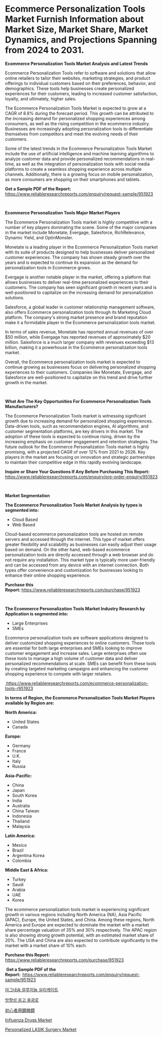 <p><h1>Ecommerce Personalization Tools Market Furnish Information about Market Size, Market Share, Market Dynamics, and Projections Spanning from 2024 to 2031.</h1></p><p><strong>Ecommerce Personalization Tools Market Analysis and Latest Trends</strong></p>
<p><p>Ecommerce Personalization Tools refer to software and solutions that allow online retailers to tailor their websites, marketing strategies, and product offerings to individual customers based on their preferences, behavior, and demographics. These tools help businesses create personalized experiences for their customers, leading to increased customer satisfaction, loyalty, and ultimately, higher sales.</p><p>The Ecommerce Personalization Tools Market is expected to grow at a CAGR of 8.8% during the forecast period. This growth can be attributed to the increasing demand for personalized shopping experiences among consumers, as well as the rising competition in the ecommerce industry. Businesses are increasingly adopting personalization tools to differentiate themselves from competitors and meet the evolving needs of their customers.</p><p>Some of the latest trends in the Ecommerce Personalization Tools Market include the use of artificial intelligence and machine learning algorithms to analyze customer data and provide personalized recommendations in real-time, as well as the integration of personalization tools with social media platforms to create a seamless shopping experience across multiple channels. Additionally, there is a growing focus on mobile personalization, as more consumers are shopping on their smartphones and tablets.</p></p>
<p><strong>Get a Sample PDF of the Report:&nbsp;</strong> <a href="https://www.reliableresearchreports.com/enquiry/request-sample/951923">https://www.reliableresearchreports.com/enquiry/request-sample/951923</a></p>
<p>&nbsp;</p>
<p><strong>Ecommerce Personalization Tools Major Market Players</strong></p>
<p><p>The Ecommerce Personalization Tools market is highly competitive with a number of key players dominating the scene. Some of the major companies in the market include Monetate, Evergage, Salesforce, RichRelevance, Dynamic Yield, and OptinMonster.</p><p>Monetate is a leading player in the Ecommerce Personalization Tools market with its suite of products designed to help businesses deliver personalized customer experiences. The company has shown steady growth over the years and is expected to continue its expansion as the demand for personalization tools in Ecommerce grows.</p><p>Evergage is another notable player in the market, offering a platform that allows businesses to deliver real-time personalized experiences to their customers. The company has seen significant growth in recent years and is well-positioned to capitalize on the increasing demand for personalization solutions.</p><p>Salesforce, a global leader in customer relationship management software, also offers Ecommerce personalization tools through its Marketing Cloud platform. The company's strong market presence and brand reputation make it a formidable player in the Ecommerce personalization tools market.</p><p>In terms of sales revenue, Monetate has reported annual revenues of over $50 million, while Evergage has reported revenues of approximately $20 million. Salesforce is a much larger company with revenues exceeding $13 billion, making it a powerhouse in the Ecommerce personalization tools market.</p><p>Overall, the Ecommerce personalization tools market is expected to continue growing as businesses focus on delivering personalized shopping experiences to their customers. Companies like Monetate, Evergage, and Salesforce are well-positioned to capitalize on this trend and drive further growth in the market.</p></p>
<p>&nbsp;</p>
<p><strong>What Are The Key Opportunities For Ecommerce Personalization Tools Manufacturers?</strong></p>
<p><p>The Ecommerce Personalization Tools market is witnessing significant growth due to increasing demand for personalized shopping experiences. Data-driven tools, such as recommendation engines, AI algorithms, and customer segmentation platforms, are key drivers in this market. The adoption of these tools is expected to continue rising, driven by the increasing emphasis on customer engagement and retention strategies. The future outlook for the Ecommerce Personalization Tools market is highly promising, with a projected CAGR of over 12% from 2021 to 2026. Key players in the market are focusing on innovation and strategic partnerships to maintain their competitive edge in this rapidly evolving landscape.</p></p>
<p><strong>Inquire or Share Your Questions If Any Before Purchasing This Report:</strong> <a href="https://www.reliableresearchreports.com/enquiry/pre-order-enquiry/951923">https://www.reliableresearchreports.com/enquiry/pre-order-enquiry/951923</a></p>
<p>&nbsp;</p>
<p><strong>Market Segmentation</strong></p>
<p><strong>The Ecommerce Personalization Tools Market Analysis by types is segmented into:</strong></p>
<p><ul><li>Cloud Based</li><li>Web Based</li></ul></p>
<p><p>Cloud-based ecommerce personalization tools are hosted on remote servers and accessed through the internet. This type of market offers greater flexibility and scalability as businesses can easily adjust their usage based on demand. On the other hand, web-based ecommerce personalization tools are directly accessed through a web browser and do not require any installation. This market type is typically more user-friendly and can be accessed from any device with an internet connection. Both types offer convenience and customization for businesses looking to enhance their online shopping experience.</p></p>
<p><strong>Purchase this Report:&nbsp;</strong><a href="https://www.reliableresearchreports.com/purchase/951923">https://www.reliableresearchreports.com/purchase/951923</a></p>
<p>&nbsp;</p>
<p><strong>The Ecommerce Personalization Tools Market Industry Research by Application is segmented into:</strong></p>
<p><ul><li>Large Enterprises</li><li>SMEs</li></ul></p>
<p><p>Ecommerce personalization tools are software applications designed to deliver customized shopping experiences to online customers. These tools are essential for both large enterprises and SMEs looking to improve customer engagement and increase sales. Large enterprises often use these tools to manage a high volume of customer data and deliver personalized recommendations at scale. SMEs can benefit from these tools by creating targeted marketing campaigns and enhancing the customer shopping experience to compete with larger retailers.</p></p>
<p><a href="https://www.reliableresearchreports.com/ecommerce-personalization-tools-r951923">&nbsp;https://www.reliableresearchreports.com/ecommerce-personalization-tools-r951923</a></p>
<p><strong>In terms of Region, the Ecommerce Personalization Tools Market Players available by Region are:</strong></p>
<p>
    <p> <strong> North America: </strong>
        <ul>
            <li>United States</li>
            <li>Canada</li>
        </ul>
        </p> 
    <p> <strong> Europe: </strong>
        <ul>
            <li>Germany</li>
            <li>France</li>
            <li>U.K.</li>
            <li>Italy</li>
            <li>Russia</li>
        </ul>
        </p> 
    <p> <strong> Asia-Pacific: </strong>
        <ul>
            <li>China</li>
            <li>Japan</li>
            <li>South Korea</li>
            <li>India</li>
            <li>Australia</li>
            <li>China Taiwan</li>
            <li>Indonesia</li>
            <li>Thailand</li>
            <li>Malaysia</li>
        </ul>
        </p> 
    <p> <strong> Latin America: </strong>
        <ul>
            <li>Mexico</li>
            <li>Brazil</li>
            <li>Argentina Korea</li>
            <li>Colombia</li>
        </ul>
        </p> 
    <p> <strong> Middle East & Africa: </strong>
        <ul>
            <li>Turkey</li>
            <li>Saudi</li>
            <li>Arabia</li>
            <li>UAE</li>
            <li>Korea</li>
        </ul>
    </p>
    </p>
<p><p>The ecommerce personalization tools market is experiencing significant growth in various regions including North America (NA), Asia Pacific (APAC), Europe, the United States, and China. Among these regions, North America and Europe are expected to dominate the market with a market share percentage valuation of 35% and 30% respectively. The APAC region is also showing strong growth potential, with an estimated market share of 20%. The USA and China are also expected to contribute significantly to the market with a market share of 10% each.</p></p>
<p><strong>Purchase this Report: </strong><a href="https://www.reliableresearchreports.com/purchase/951923">https://www.reliableresearchreports.com/purchase/951923</a></p>
<p>&nbsp;<strong>Get a Sample PDF of the Report:&nbsp;&nbsp;</strong><a href="https://www.reliableresearchreports.com/enquiry/request-sample/951923">https://www.reliableresearchreports.com/enquiry/request-sample/951923</a></p>
<p><strong></strong></p>
<p><p><a href="https://medium.com/@beaublock13/%EB%A7%88%EA%B7%B8%EB%84%A4%EC%8A%98-%EC%95%8C%EB%A3%A8%EB%AF%B8%EB%8A%84-%EC%8B%A4%EB%A6%AC%EC%BC%80%EC%9D%B4%ED%8A%B8-%EC%8B%9C%EC%9E%A5-2031%EB%85%84%EA%B9%8C%EC%A7%80%EC%9D%98-%ED%8A%B8%EB%A0%8C%EB%93%9C-%EC%98%88%EC%B8%A1-%EB%B0%8F-%EA%B2%BD%EC%9F%81-%EB%B6%84%EC%84%9D-1ae35096fd79">마그네슘 알루미늄 실리케이트</a></p><p><a href="https://medium.com/@toreygrimes2022/%EB%B0%A9%ED%96%A5-%EA%B2%B0%EC%A0%95-%EC%9A%A9%EA%B4%91%EB%A1%9C-%EC%8B%9C%EC%9E%A5-%EA%B7%9C%EB%AA%A8-cagr-%ED%8A%B8%EB%A0%8C%EB%93%9C-2024-2030-305a90c7e95a">방향성 응고 용광로</a></p><p><a href="https://medium.com/@bonniehoppe1/%E5%88%9D%E5%BF%83%E8%80%85%E5%90%91%E3%81%91%E9%A1%95%E5%BE%AE%E9%8F%A1%E5%B8%82%E5%A0%B4%E5%8B%95%E5%90%91%E3%81%A8%E5%B8%82%E5%A0%B4%E5%88%86%E6%9E%90-2024%E5%B9%B4%E3%81%8B%E3%82%892031%E5%B9%B4%E3%81%BE%E3%81%A7%E3%81%AE%E4%BA%88%E6%B8%AC-fbb8c97efa71">初心者用顕微鏡</a></p><p><a href="https://medium.com/@gabrieluffman5656/influenza-drugs-market-outlook-industry-overview-and-forecast-2024-to-2031-ff0125b2842f">Influenza Drugs Market</a></p><p><a href="https://www.linkedin.com/pulse/personalized-lasik-surgery-market-furnishes-information-b27oe">Personalized LASIK Surgery Market</a></p></p>